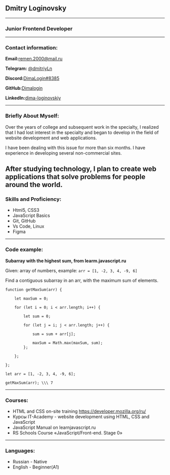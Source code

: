 ##  Dmitry Loginovsky

***

### Junior Frontend Developer

---

### Contact information:

**Email:**[remen.2000@mail.ru](remen.2000@mail.ru) 

**Telegram:** [@dmitriyLn](https://t.me/dmitriyLn)  

**Discord:**[DimaLogin#8385]()

**GitHub:**[Dimalogin](https://github.com/Dimalogin)

**LinkedIn:**[dima-loginovskiy](https://www.linkedin.com/in/dima-loginovskiy-87205521a/)

---

### Briefly About Myself:

Over the years of college and subsequent work in the specialty, I realized that I had lost interest in the specialty and began to develop in the field of website development and web applications.
  
I have been dealing with this issue for more than six months. I have experience in developing several non-commercial sites.

After studying technology, I plan to create web applications that solve problems for people around the world.
---

### Skills and Proficiency:

* Html5, CSS3
* JavaScript Basics
* Git, GitHub
* Vs Code, Linux
* Figma

---

### Code example:

**Subarray with the highest sum, from learm.javascript.ru** 

Given: array of numbers,  example: `arr = [1, -2, 3, 4, -9, 6]`

Find a contiguous subarray in an arr, with the maximum sum of elements.

```
function getMaxSum(arr) {

    let maxSum = 0;

    for (let i = 0; i < arr.length; i++) {

        let sum = 0;

        for (let j = i; j < arr.length; j++) {

            sum = sum + arr[j];

            maxSum = Math.max(maxSum, sum);
        };

    };

};

let arr = [1, -2, 3, 4, -9, 6];

getMaxSum(arr); \\\ 7

```
---

### Courses:

* HTML and CSS on-site training https://developer.mozilla.org/ru/
* Курсы IT-Academy - website development using HTML, CSS and JavaScript
* JavaScript Manual on learnjavascript.ru 
* RS Schools Course «JavaScript/Front-end. Stage 0» 

---

### Languages:

* Russian - Native
* English - Beginner(A1)
